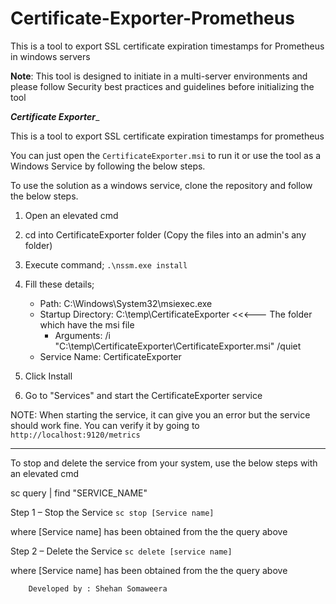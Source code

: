 # Certificate-Exporter-Prometheus
This is a tool to export SSL certificate expiration timestamps for Prometheus in windows servers

**Note**: This tool is designed to initiate in a multi-server environments and please follow Security best practices and guidelines before initializing the tool 



_____________________Certificate Exporter______________________

This is a tool to export SSL certificate expiration timestamps for prometheus

You can just open the `CertificateExporter.msi` to run it or use the tool as a Windows Service by following the below steps.

To use the solution as a windows service, clone the repository and follow the below steps. 

01. Open an elevated cmd

02. cd into CertificateExporter folder (Copy the files into an admin's any folder)

03. Execute command;
	```.\nssm.exe install```

04. Fill these details;
	- Path: C:\Windows\System32\msiexec.exe
  	- Startup Directory: C:\temp\CertificateExporter         <<<--- The folder which have the msi file
    	- Arguments: /i "C:\temp\CertificateExporter\CertificateExporter.msi" /quiet   
	- Service Name: CertificateExporter

05. Click Install

06. Go to "Services" and start the CertificateExporter service

NOTE: When starting the service, it can give you an error but the service should work fine. You can
verify it by going to `http://localhost:9120/metrics`


_______________________________________________________________

To stop and delete the service from your system, use the below steps with an elevated cmd

sc query | find "SERVICE_NAME"

Step 1 – Stop the Service
`sc stop [Service name]`

where [Service name] has been obtained from the the query above

Step 2 – Delete the Service
`sc delete [service name]`

where [Service name] has been obtained from the the query above


		Developed by : Shehan Somaweera

